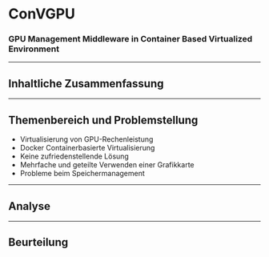 # ConVGPU

### GPU Management Middleware in Container Based Virtualized Environment

---

## Inhaltliche Zusammenfassung

---

## Themenbereich und Problemstellung

- Virtualisierung von GPU-Rechenleistung
- Docker Containerbasierte Virtualisierung
- Keine zufriedenstellende Lösung
- Mehrfache und geteilte Verwenden einer Grafikkarte 
- Probleme beim Speichermanagement

---

## Analyse

---

## Beurteilung
